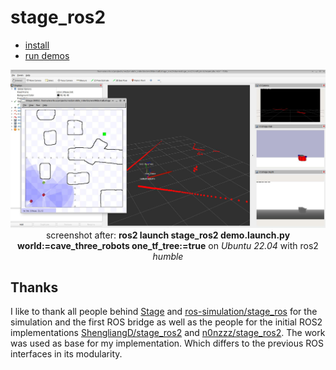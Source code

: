 # stage_ros2
* [install](res/install.md)
* [run demos](res/demos.md)

<div align="center">
<img src="res/cave_three_robots_with_rviz.jpg" alt="stage and rviz with laser, tf, and cameras" width="800px" /><br>
screenshot after: <b>ros2 launch stage_ros2 demo.launch.py world:=cave_three_robots one_tf_tree:=true</b> on <i>Ubuntu 22.04</i> with ros2 <i>humble</i>
</div>

## Thanks
I like to thank all people behind [Stage](https://github.com/rtv/Stage) and [ros-simulation/stage_ros](https://github.com/ros-simulation) for the simulation and the first ROS bridge as well as the people for the initial ROS2 implementations [ShengliangD/stage_ros2](https://github.com/ShengliangD/stage_ros2) and [n0nzzz/stage_ros2](https://github.com/n0nzzz/stage_ros2). The work was used as base for my implementation. Which differs to the previous ROS interfaces in its modularity.